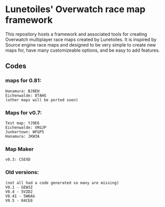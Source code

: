 # Lunetoiles' Overwatch race map framework

This repository hosts a framework and associated tools for creating Overwatch multiplayer race maps created by Lunetoiles. It is inspired by Source engine race maps and designed to be very simple to create new maps for, have many customizeable options, and be easy to add features.

## Codes

### maps for 0.81:

    Hanamura: BJ8EH
    Eichenwalde: 8TAHG
    (other maps will be ported soon)

### Maps for v0.7:

    Test map: YJ9E6
    Eichenwalde: VRGJP
    Junkertown: WFGP5
    Hanamura: JKW3A

### Map Maker

    v0.3: CSEXD

### Old versions:

    (not all had a code generated so many are missing)
    V0.1 - GEW3Z
    V0.4 - 5VZD2
    V0.41 - 5W6AG
    V0.5 - 04CE8
